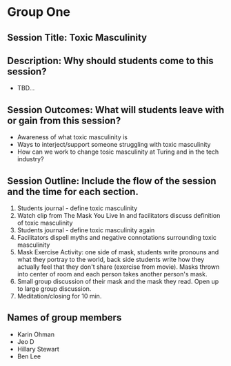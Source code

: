 # Group One
## Session Title: Toxic Masculinity
## Description: Why should students come to this session?
* TBD...

## Session Outcomes: What will students leave with or gain from this session?
* Awareness of what toxic masculinity is
* Ways to interject/support someone struggling with toxic masculinity
* How can we work to change tosic masculinity at Turing and in the tech industry?

## Session Outline: Include the flow of the session and the time for each section.
1. Students journal - define toxic masculinity
2. Watch clip from The Mask You Live In and facilitators discuss definition of toxic masculinity
3. Students journal - define toxic masculinity again
4. Facilitators dispell myths and negative connotations surrounding toxic masculinity
5. Mask Exercise Activity: one side of mask, students write pronouns and what they portray to the world, back side students write how they actually feel that they don't share (exercise from movie). Masks thrown into center of room and each person takes another person's mask.
6. Small group discussion of their mask and the mask they read. Open up to large group discussion.
7. Meditation/closing for 10 min.

## Names of group members
* Karin Ohman
* Jeo D
* Hillary Stewart
* Ben Lee
